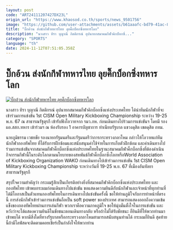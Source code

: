 ```yaml
---
layout: post
code: "ART24111207427DX23L"
origin_url: "https://www.khaosod.co.th/sports/news_9501756"
image: "https://github.com/user-attachments/assets/b61aaafc-bd79-41ac-8832-adc24e07bd9e"
title: "บิ๊กอ้วน ส่งนักกีฬาทหารไทย ลุยคิ๊กบ็อกซิ่งทหารโลก"
description: "นางสาว ทิรา บุญาณี กิตติกรณ์ อุปนายกสมาคมกีฬาคิกบ็อกซิ่..."
category: "SPORTS"
language: "th"
date: 2024-11-12T07:51:05.358Z
---
```


# บิ๊กอ้วน ส่งนักกีฬาทหารไทย ลุยคิ๊กบ็อกซิ่งทหารโลก

[![บิ๊กอ้วน ส่งนักกีฬาทหารไทย ลุยคิ๊กบ็อกซิ่งทหารโลก](https://www.khaosod.co.th/wpapp/uploads/2024/11/ioy.jpg "บิ๊กอ้วน ส่งนักกีฬาทหารไทย ลุยคิ๊กบ็อกซิ่งทหารโลก")](https://www.khaosod.co.th/wpapp/uploads/2024/11/ioy.jpg)

นางสาว ทิรา บุญาณี กิตติกรณ์ อุปนายกสมาคมกีฬาคิกบ็อกซิ่งแห่งประเทศไทย ได้นำทีมนักกีฬาที่จะเข้าร่วมการแข่งขัน 1st CISM Open Military Kickboxing Championship ระหว่าง 19-25 พ.ย. 67 ณ สาธารณรัฐตุรกี เข้ารับฟังโอวาทจาก รมว.กห. ก่อนเดินทางไปร่วมการแข่งขันฯ โดยมี รอง ผอ.สสก.ทหาร เข้าร่วมฯ ณ ห้องรับรอง 1 อาคารบัญชาการ ทำเนียบรัฐบาล แขวงดุสิต เขตดุสิต กทม.

นายภูมิธรรม เวชยชัย รองนายกรัฐมนตรีและรัฐมนตรีว่าการกระทรวงกลาโหม กล่าวให้โอวาทแก่ทีมนักกีฬากองทัพไทย ที่ได้รับการฝึกซ้อมและสนับสนุนค่าใช้จ่ายในการเก็บตัวฝึกซ้อม และค่าเดินทางไปร่วมการแข่งขันจากสมาคมกีฬาคิ๊กบ็อกซิ่งแห่งประเทศไทยในฐานะสมาคมกีฬาคิ๊กบ็อกซิ่งที่ต้องดำเนินกิจกรรมกีฬานี้ในระดับโลกตามนโยบายของสหพันธ์กีฬาคิ๊กบ็อกซิ่งโลกหรือWorld Association of Kickboxing Organization WAKO ก่อนเดินทางไปเข้าร่วมการแข่งขัน 1st CISM Open Military Kickboxing Championship ระหว่างวันที่ 19-25 พ.ย. 67 ที่เมืองอันทัลยา สาธารณรัฐตุรกี

สรุปใจความสำคัญว่า กระผมรู้สึกเป็นเกียรติอย่างยิ่งที่สมาคมกีฬาคิกบ็อกซิ่งแห่งประเทศไทย และกองทัพไทย เข้าพบกระผมก่อนเดินทางไปแข่งขัน ขอแสดงความยินดีกับนักกีฬาและเจ้าหน้าที่ทุกท่านที่ได้มีโอกาสเป็นตัวแทนกองทัพไทยในการเดินทางไปแข่งขันครั้งนี้ ขอให้ท่านภูมิใจกับการทำหน้าที่ตรงนี้ การส่งนักกีฬาเข้าร่วมการแข่งขันถือเป็น soft power ของประเทศ สามารถแสดงออกถึงความเข้มแข็งของกองทัพไทยผ่านการเล่นกีฬา พวกเราคือความภาคภูมิใจ ขอให้มุ่งมั่นตั้งใจในการแข่งขัน และหวังว่าจะได้แสดงความยินดีในชัยชนะตอนเดินทางกลับ หรือถ้าไม่ได้รับชัยชนะ ก็ยินดีที่ให้พวกท่านมาเข้าพบได้ หากมีสิ่งใดที่ทางรัฐบาลหรือกระทรวงกลาโหมสามารถสนับสนุนท่านได้ กระผมก็ยินดี สุดท้ายนี้ถ้ามีไลฟ์สดจะติดตามคอยเชียร์เป็นกำลังใจให้พวกท่าน